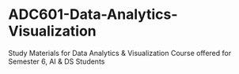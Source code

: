 # ADC601-Data-Analytics-Visualization
Study Materials for Data Analytics &amp; Visualization Course offered for Semester 6, AI &amp; DS Students
